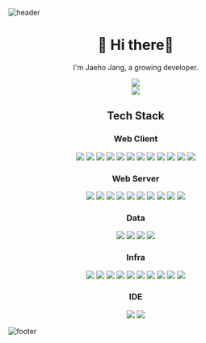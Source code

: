 <!-- <style>
    div {
        display: flex;
        justify-content: center;
    }
    img {
        margin: 0 0.3rem;
        border-radius: 5px;
        box-shadow: 1.5px 1.5px
    }
</style> -->
![header](https://capsule-render.vercel.app/api?type=waving&height=200&fontAlign=80&fontAlignY=40&color=timeGradient&section=header)

<div align="center">
    <h1>👋 Hi there👋</h1>
    <p>I'm Jaeho Jang, a growing developer.</p>
    <!-- <img src="http://mazassumnida.wtf/api/mini/generate_badge?boj=wogh6475" />
    <br /> -->
    <img src="http://mazassumnida.wtf/api/generate_badge?boj=wogh6475" />
    <br />
    <img src="https://github-readme-stats.vercel.app/api?username=lemphis&count_private=true&show_icons=true&theme=omni" />
    <h2>Tech Stack</h2>
    <div>
        <h3>Web Client</h3>
        <img src="https://img.shields.io/badge/HTML5-E34F26?stylt&logo=HTML5&logoColor=white" />
        <img src="https://img.shields.io/badge/CSS3-1572B6?style=flat&logo=CSS3&logoColor=white" />
        <img src="https://img.shields.io/badge/JavaScript-F7DF1E?style=flat&logo=JavaScript&logoColor=black" />
        <img src="https://img.shields.io/badge/npm-CB3837?style=flat&logo=npm&logoColor=black" />
        <img src="https://img.shields.io/badge/Yarn-339933?style=flat&logo=Yarn&logoColor=white" />
        <img src="https://img.shields.io/badge/React-61DAFB?style=flat&logo=React&logoColor=black" />
        <img src="https://img.shields.io/badge/Redux-764ABC?style=flat&logo=Redux&logoColor=white" />
        <img src="https://img.shields.io/badge/Webpack-8DD6F9?style=flat&logo=Webpack&logoColor=black" />
        <img src="https://img.shields.io/badge/Babel-F9DC3E?style=flat&logo=Babel&logoColor=black" />
        <img src="https://img.shields.io/badge/jQuery-0769AD?style=flat&logo=jQuery&logoColor=white" />
        <img src="https://img.shields.io/badge/Bootstrap-7952B3?style=flat&logo=Bootstrap&logoColor=white" />
        <img src="https://img.shields.io/badge/ReactiveX-B7178C?style=flat&logo=ReactiveX&logoColor=white" />
    </div>
    <div>
        <h3>Web Server</h3>
        <img src="https://img.shields.io/badge/Java-007396?style=flat&logo=Java&logoColor=white" />
        <img src="https://img.shields.io/badge/Kotlin-0095D5?style=flat&logo=Kotlin&logoColor=white" />
        <img src="https://img.shields.io/badge/Spring-6DB33F?style=flat&logo=Spring&logoColor=white" />
        <img src="https://img.shields.io/badge/Maven-C71A36?style=flat&logo=Apache%20Maven&logoColor=white" />
        <img src="https://img.shields.io/badge/Gradle-02303A?style=flat&logo=Gradle&logoColor=white" />
        <img src="https://img.shields.io/badge/Swagger-85EA2D?style=flat&logo=Swagger&logoColor=black" />
        <img src="https://img.shields.io/badge/Node.js-339933?style=flat&logo=Node.js&logoColor=white" />
        <img src="https://img.shields.io/badge/Kibana-005571?style=flat&logo=Kibana&logoColor=white" />
        <img src="https://img.shields.io/badge/GraphQL-E10098?style=flat&logo=GraphQL&logoColor=white" />
        <img src="https://img.shields.io/badge/JSON%20Web%20Tokens-000000?style=flat&logo=JSON%20Web%20Tokens&logoColor=white" />
    </div>
    <div>
        <h3>Data</h3>
        <img src="https://img.shields.io/badge/MySQL-4479A1?style=flat&logo=MySQL&logoColor=white" />
        <img src="https://img.shields.io/badge/MariaDB-003545?style=flat&logo=MariaDB&logoColor=white" />
        <img src="https://img.shields.io/badge/PostgreSQL-4479A1?style=flat&logo=PostgreSQL&logoColor=white" />
        <img src="https://img.shields.io/badge/MongoDB-47A248?style=flat&logo=MongoDB&logoColor=white" />
    </div>
    <div>
        <h3>Infra</h3>
        <img src="https://img.shields.io/badge/Git-F05032?style=flat&logo=Git&logoColor=white" />
        <img src="https://img.shields.io/badge/Jenkins-D24939?style=flat&logo=Jenkins&logoColor=white" />
        <img src="https://img.shields.io/badge/Github%20Actions-2088FF?style=flat&logo=Github%20Actions&logoColor=white" />
        <img src="https://img.shields.io/badge/Docker-2496ED?style=flat&logo=Docker&logoColor=white" />
        <img src="https://img.shields.io/badge/Kubernetes-326CE5?style=flat&logo=Kubernetes&logoColor=white" />
        <img src="https://img.shields.io/badge/Nginx-009639?style=flat&logo=Nginx&logoColor=white" />
        <img src="https://img.shields.io/badge/Amazon%20AWS-232F3E?style=flat&logo=Amazon%20AWS&logoColor=white" />
        <img src="https://img.shields.io/badge/Amazon%20S3-569A31?style=flat&logo=Amazon%20S3&logoColor=white" />
        <img src="https://img.shields.io/badge/Heroku-430098?style=flat&logo=Heroku&logoColor=white" />
        <img src="https://img.shields.io/badge/Netlify-00C7B7?style=flat&logo=Netlify&logoColor=white" />
    </div>
    <div>
        <h3>IDE</h3>
        <img src="https://img.shields.io/badge/Visual%20Studio%20Code-007ACC?style=flat&logo=Visual%20Studio%20Code&logoColor=white" />
        <img src="https://img.shields.io/badge/Intellij%20IDEA-000000?style=flat&logo=Intellij%20IDEA&logoColor=white" />
    </div>
</div>

![footer](https://capsule-render.vercel.app/api?type=waving&height=200&fontAlign=80&fontAlignY=40&color=timeGradient&section=footer)
<!--
**lemphis/lemphis** is a ✨ _special_ ✨ repository because its `README.md` (this file) appears on your GitHub profile.

Here are some ideas to get you started:

- 🔭 I’m currently working on ...
- 🌱 I’m currently learning ...
- 👯 I’m looking to collaborate on ...
- 🤔 I’m looking for help with ...
- 💬 Ask me about ...
- 📫 How to reach me: ...
- 😄 Pronouns: ...
- ⚡ Fun fact: ...
-->
